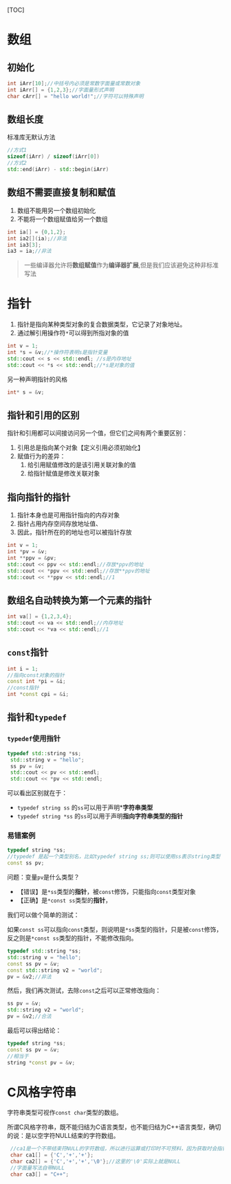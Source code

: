 [TOC]

# 数组
## 初始化
```c++
int iArr[10];//中括号内必须是常数字面量或常数对象
int iArr[] = {1,2,3};//字面量形式声明
char cArr[] = "hello world!";//字符可以特殊声明
```

## 数组长度
标准库无默认方法
```c++
//方式1
sizeof(iArr) / sizeof(iArr[0])
//方式2
std::end(iArr) - std::begin(iArr)
```

## 数组不需要直接复制和赋值
1. 数组不能用另一个数组初始化
2. 不能将一个数组赋值给另一个数组

```c++
int ia[] = {0,1,2};
int ia2[](ia);//非法
int ia3[3];
ia3 = ia;//非法
```

> 一些编译器允许将**数组赋值**作为**编译器扩展**,但是我们应该避免这种非标准写法

# 指针
1. 指针是指向某种类型对象的复合数据类型，它记录了对象地址。
2. 通过解引用操作符`*`可以得到所指对象的值

```c++
int v = 1;
int *s = &v;//*操作符表明s是指针变量
std::cout << s << std::endl; //s是内存地址
std::cout << *s << std::endl;//*s是对象的值
```

另一种声明指针的风格
```c++
int* s = &v;
```

## 指针和引用的区别
指针和引用都可以间接访问另一个值，但它们之间有两个重要区别：
1. 引用总是指向某个对象【定义引用必须初始化】
2. 赋值行为的差异：
   1. 给引用赋值修改的是该引用关联对象的值
   2. 给指针赋值是修改关联对象

## 指向指针的指针
1. 指针本身也是可用指针指向的内存对象
2. 指针占用内存空间存放地址值、
3. 因此，指针所在的的地址也可以被指针存放
```c++
int v = 1;
int *pv = &v;
int **ppv = &pv;
std::cout << ppv << std::endl;//存放*ppv的地址
std::cout << *ppv << std::endl;//存放**ppv的地址
std::cout << **ppv << std::endl;//1
```

## 数组名自动转换为第一个元素的指针
```c++
int va[] = {1,2,3,4};
std::cout << va << std::endl;//内存地址
std::cout << *va << std::endl;//1
```

## `const`指针
```c++
int i = 1;
//指向const对象的指针
const int *pi = &i;
//const指针
int *const cpi = &i;
```

## 指针和`typedef`
### `typedef`使用指针
```c++
typedef std::string *ss;
 std::string v = "hello";
 ss pv = &v;
 std::cout << pv << std::endl;
 std::cout << *pv << std::endl;
 ```
可以看出区别就在于：
- `typedef string ss` 的`ss`可以用于声明***字符串类型**
- `typedef string *ss` 的`ss`可以用于声明**指向字符串类型的指针**

### 易错案例
```c++
typedef string *ss;
//typedef 是起一个类型别名，比如typedef string ss;则可以使用ss表示string类型
const ss pv;
```
问题：变量`pv`是什么类型？

- 【错误】是`*ss`类型的**指针**，被`const`修饰，只能指向`const`类型对象
- 【正确】是`*const ss`类型的**指针**，

我们可以做个简单的测试：

如果`const ss`可以指向`const`类型，则说明是`*ss`类型的指针，只是被`const`修饰，反之则是`*const ss`类型的指针，不能修改指向。
```c++
typedef std::string *ss;
std::string v = "hello";
const ss pv = &v;
const std::string v2 = "world";
pv = &v2;//非法
```

然后，我们再次测试，去除`const`之后可以正常修改指向：
```c++
ss pv = &v;
std::string v2 = "world";
pv = &v2;//合法
```

最后可以得出结论：
```c++
typedef string *ss;
const ss pv = &v;
//相当于
string *const pv = &v;
```

# C风格字符串
字符串类型可视作`const char`类型的数组。

所谓C风格字符串，既不能归结为C语言类型，也不能归结为C++语言类型，确切的说：是以空字符NULL结束的字符数组。
```c++
 //ca1是一个不带结束符NULL的字符数组，所以进行运算或打印时不可预料，因为获取时会指针会不停向下走，直到在内存中遇到NULL
 char ca1[] = {'C','+','+'};
 char ca2[] = {'C','+','+','\0'};//这里的'\0'实际上就是NULL
 //字面量写法自带NULL
 char ca3[] = "C++";
 ```